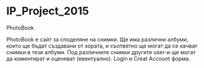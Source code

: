 # IP_Project_2015

PhotoBook

PhotoBook е сайт за споделяне на снимки.
Ще има различни албуми, които ще бъдат създавани от хората, и съответно ще могат да се качват снимки в тези албуми.
Под различните снимки другите user-и ще могат да коментират и оценяват (евентуално).
Login и Creat Account форма.

